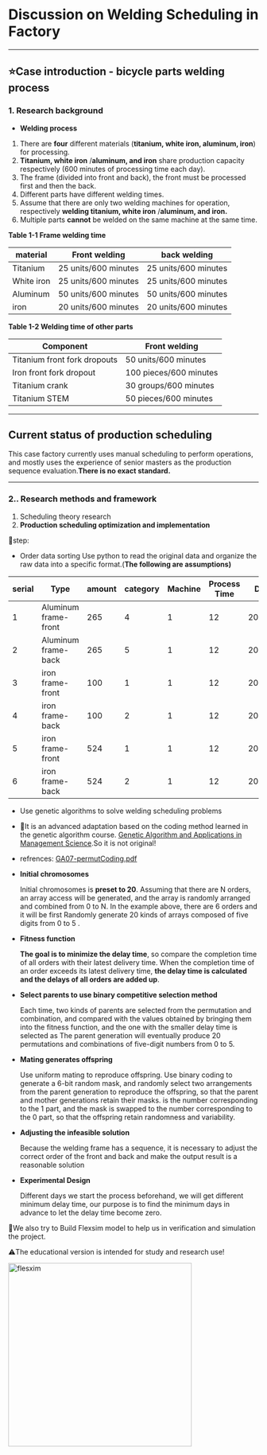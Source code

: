 # Discussion on Welding Scheduling in Factory

---

## ⭐Case introduction - bicycle parts welding process

### 1. Research background

- **Welding process**
1. There are **four** different materials (**titanium, white iron, aluminum, iron**) for processing.
2. **Titanium, white iron** /**aluminum, and iron** share production capacity respectively (600 minutes of processing time each day).
3. The frame (divided into front and back), the front must be processed first and then the back.
4. Different parts have different welding times.
5. Assume that there are only two welding machines for operation, respectively **welding titanium, white iron** /**aluminum, and iron.**
6. Multiple parts **cannot** be welded on the same machine at the same time.

**Table 1-1 Frame welding time**

| material | Front  welding | back welding |
| --- | --- | --- |
| Titanium | 25 units/600 minutes | 25 units/600 minutes |
| White iron | 25 units/600 minutes | 25 units/600 minutes |
| Aluminum | 50 units/600 minutes | 50 units/600 minutes |
| iron | 20 units/600 minutes | 20 units/600 minutes |

**Table 1-2 Welding time of other parts**

| Component | Front  welding |
| --- | --- |
| Titanium front fork dropouts | 50 units/600 minutes |
| Iron front fork dropout | 100 pieces/600 minutes |
| Titanium crank | 30 groups/600 minutes |
| Titanium STEM | 50 pieces/600 minutes |

---

## Current status of production scheduling

This case factory currently uses manual scheduling to perform operations, and mostly uses the experience of senior masters as the production sequence evaluation.**There is no exact standard.**

---

### 2.. Research methods and framework

1. Scheduling theory research
2. **Production scheduling optimization and implementation**

📜step:

- Order data sorting Use python to read the original data and organize the raw data into a specific format.(**The following are assumptions)**

| serial | Type | amount | category | Machine  | Process Time | Deadline |
| --- | --- | --- | --- | --- | --- | --- |
| 1 | Aluminum frame-front | 265 | 4 | 1 | 12 |2022/11/15|
| 2 | Aluminum frame-back | 265 | 5 | 1 | 12 |2022/11/15|
| 3 | iron frame-front | 100 | 1 | 1 | 12 |2022/12/10|
| 4 | iron frame-back | 100 | 2 | 1 | 12 |2022/12/10|
| 5 | iron frame-front | 524 | 1 | 1 | 12 |2022/12/15|
| 6 | iron frame-back | 524 | 2 | 1 | 12 |2022/12/15|

- Use genetic algorithms to solve welding scheduling problems
- 🎲It is an advanced adaptation based on the coding method learned in the genetic algorithm course. [Genetic Algorithm and Applications in Management Science](https://timetable.nycu.edu.tw/?r=main/crsoutline&Acy=111&Sem=2&CrsNo=517408&lang=zh-tw).So it is not original!
- refrences: [GA07-permutCoding.pdf](https://github.com/Linszuchi047/Discussion-on-Lathe-and-Welding-Scheduling-in-Factory/files/12565194/GA07-permutCoding.pdf)

    
- **Initial chromosomes**
    
     Initial chromosomes is **preset to 20**. Assuming that there are N orders, an array access will be generated, and the array is randomly arranged and combined from 0 to N. In the example above, there are 6 orders and it will be first Randomly generate 20 kinds of arrays composed of five digits from 0 to 5 .
    
- **Fitness function**
    
    **The goal is to minimize the delay time**, so compare the completion time of all orders with their latest delivery time. When the completion time of an order exceeds its latest delivery time, **the delay time is calculated and the delays of all orders are added up**.
    
- **Select parents to use binary competitive selection method**
    
    Each time, two kinds of parents are selected from the permutation and combination, and compared with the values obtained by bringing them into the fitness function, and the one with the smaller delay time is selected as The parent generation will eventually produce 20 permutations and combinations of five-digit numbers from 0 to 5.
    
- **Mating generates offspring**
    
    Use uniform mating to reproduce offspring. Use binary coding to generate a 6-bit random mask, and randomly select two arrangements from the parent generation to reproduce the offspring, so that the parent and mother generations retain their masks. is the number corresponding to the 1 part, and the mask is swapped to the number corresponding to the 0 part, so that the offspring retain randomness and variability.
    
- **Adjusting the infeasible solution**
    
    Because the welding frame has a sequence, it is necessary to adjust the correct order of the front and back and make the output result is a reasonable solution
    
- **Experimental Design**
    
    Different days we start the process beforehand, we will get different minimum delay time, our purpose is to  find the minimum days in advance to let the delay time become zero.
    

📏We also try to Build Flexsim model to help us in verification and simulation the project.

⚠️The educational version is intended for study and research use!

<img width="369" alt="flesxim" src="https://github.com/Linszuchi047/Discussion-on-Lathe-and-Welding-Scheduling-in-Factory/assets/140520487/cfde03ff-abea-456b-a377-a05f9e6a4de3">

